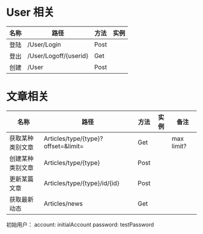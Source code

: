# User 相关

名称 | 路径 | 方法 | 实例
-- | -- | -- | --
登陆 | /User/Login | Post |
登出 | /User/Logoff/{userid} | Get
创建 | /User | Post |

# 文章相关

名称 | 路径 | 方法 | 实例 | 备注
-- | -- | -- | -- | -- |
获取某种类别文章 | Articles/type/{type}?offset=&limit= | Get | | max limit?
创建某种类别文章 | Articles/type/{type} | Post
更新某篇文章 | Articles/type/{type}/id/{id} | Post
获取最新动态 | Articles/news | Get 

初始用户：
account: initialAccount
password: testPassword
